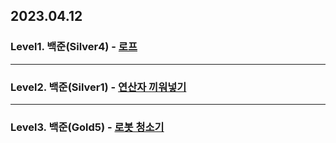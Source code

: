 ## 2023.04.12

### Level1. 백준(Silver4) - [로프](https://www.acmicpc.net/problem/2217)

---

### Level2. 백준(Silver1) - [연산자 끼워넣기](https://www.acmicpc.net/problem/14888)

---

### Level3. 백준(Gold5) - [로봇 청소기](https://www.acmicpc.net/problem/14503)
